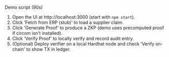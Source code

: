 Demo script (90s)

1. Open the UI at http://localhost:3000 (start with `npm start`).
2. Click 'Fetch from ERP (stub)' to load a supplier claim.
3. Click 'Generate Proof' to produce a ZKP (demo uses precomputed proof if circom isn't installed).
4. Click 'Verify Proof' to locally verify and record audit entry.
5. (Optional) Deploy verifier on a local Hardhat node and check 'Verify on-chain' to show TX in ledger.
